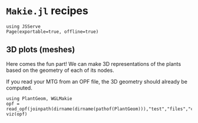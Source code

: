 # `Makie.jl` recipes

```@example 1
using JSServe
Page(exportable=true, offline=true)
```

## 3D plots (meshes)

Here comes the fun part! We can make 3D representations of the plants based on the geometry of each of its nodes.

If you read your MTG from an OPF file, the 3D geometry should already be computed.

```@example 1
using PlantGeom, WGLMakie
opf = read_opf(joinpath(dirname(dirname(pathof(PlantGeom))),"test","files","coffee.opf"))
viz(opf)
```
